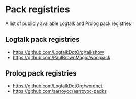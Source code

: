 # Pack registries
A list of publicly available Logtalk and Prolog pack registries

## Logtalk pack registries
- https://github.com/LogtalkDotOrg/talkshow
- https://github.com/PaulBrownMagic/woolpack

## Prolog pack registries
- https://github.com/LogtalkDotOrg/wordnet
- https://github.com/aarroyoc/aarroyoc-packs
